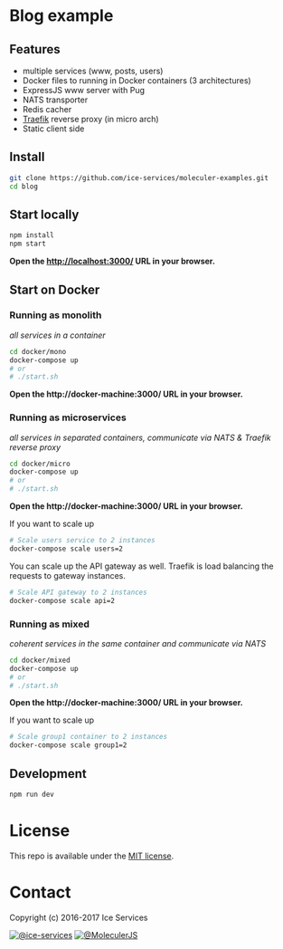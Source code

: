 # Blog example

## Features
- multiple services (www, posts, users)
- Docker files to running in Docker containers (3 architectures)
- ExpressJS www server with Pug
- NATS transporter
- Redis cacher
- [Traefik](https://traefik.io/) reverse proxy (in micro arch)
- Static client side

## Install
```bash
git clone https://github.com/ice-services/moleculer-examples.git
cd blog
```

## Start locally

```bash
npm install
npm start
```

**Open the [http://localhost:3000/](http://localhost:3000/) URL in your browser.**


## Start on Docker

### Running as monolith 
_all services in a container_
```bash
cd docker/mono
docker-compose up
# or 
# ./start.sh
```
**Open the http://docker-machine:3000/ URL in your browser.**

### Running as microservices 
_all services in separated containers, communicate via NATS & Traefik reverse proxy_
```bash
cd docker/micro
docker-compose up
# or 
# ./start.sh
```
**Open the http://docker-machine:3000/ URL in your browser.**

If you want to scale up
```bash
# Scale users service to 2 instances
docker-compose scale users=2
```

You can scale up the API gateway as well. Traefik is load balancing the requests to gateway instances.
```bash
# Scale API gateway to 2 instances
docker-compose scale api=2
```

### Running as mixed
_coherent services in the same container and communicate via NATS_
```bash
cd docker/mixed
docker-compose up
# or 
# ./start.sh
```
**Open the http://docker-machine:3000/ URL in your browser.**


If you want to scale up
```bash
# Scale group1 container to 2 instances
docker-compose scale group1=2
```

## Development
```bash
npm run dev
```


# License
This repo is available under the [MIT license](https://tldrlegal.com/license/mit-license).

# Contact
Copyright (c) 2016-2017 Ice Services

[![@ice-services](https://img.shields.io/badge/github-ice--services-green.svg)](https://github.com/ice-services) [![@MoleculerJS](https://img.shields.io/badge/twitter-MoleculerJS-blue.svg)](https://twitter.com/MoleculerJS)